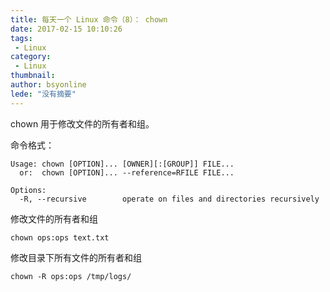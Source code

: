 ```yaml
---
title: 每天一个 Linux 命令（8）： chown
date: 2017-02-15 10:10:26
tags:
 - Linux
category: 
 - Linux
thumbnail: 
author: bsyonline
lede: "没有摘要"
---
```


chown 用于修改文件的所有者和组。

<!-- more -->

命令格式：
```shell
Usage: chown [OPTION]... [OWNER][:[GROUP]] FILE...
  or:  chown [OPTION]... --reference=RFILE FILE...

Options:
  -R, --recursive        operate on files and directories recursively
```

修改文件的所有者和组
```
chown ops:ops text.txt
```
修改目录下所有文件的所有者和组

```
chown -R ops:ops /tmp/logs/
```
